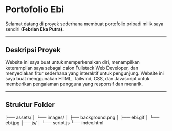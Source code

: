 # Portofolio Ebi

Selamat datang di proyek sederhana membuat portofolio pribadi milik saya sendiri **(Febrian Eka Putra).**

---

## Deskripsi Proyek

Website ini saya buat untuk memperkenalkan diri, menampilkan keterampilan saya sebagai calon Fullstack Web Developer, dan menyediakan fitur sederhana yang interaktif untuk pengunjung. Website ini saya buat menggunakan HTML, Tailwind, CSS, dan Javascript untuk memberikan pengalaman pengguna yang responsif dan menarik.

---

## Struktur Folder

├── assets/
│   └── images/
│       ├── background.png
│       ├── ebi.gif
│       └── ebi.jpg
├── js/
│   └── script.js
└── index.html